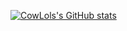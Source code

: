 [![CowLols's GitHub stats](https://github-readme-stats.vercel.app/api?username=cowlols)](https://github.com/cowlols/github-readme-stats)
